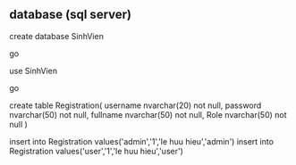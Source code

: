 ## database (sql server)

create database SinhVien

go

use SinhVien

go

create table Registration(
	username nvarchar(20) not null,
	password nvarchar(50) not null,
	fullname nvarchar(50) not null,
	Role nvarchar(50) not null
)

insert into Registration values('admin','1','le huu hieu','admin')
insert into Registration values('user','1','le huu hieu','user')
